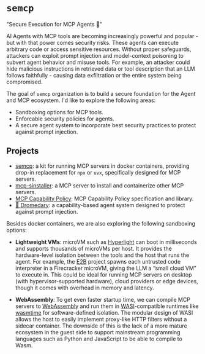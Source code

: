 # `semcp` 

"Secure Execution for MCP Agents 🤖"

AI Agents with MCP tools are becoming increasingly powerful and popular - but with that power comes security risks. These agents can execute arbitrary code or access sensitive resources. Without proper safeguards, attackers can exploit prompt injection and model-context poisoning to subvert agent behavior and misuse tools. For example, an attacker could hide malicious instructions in retrieved data or tool description that an LLM follows faithfully - causing data exfiltration or the entire system being compromised.

The goal of `semcp` organization is to build a secure foundation for the Agent and MCP ecosystem. I'd like to explore the following areas:

- Sandboxing options for MCP tools.
- Enforcable security policies for agents.
- A secure agent system to incorporate best security practices to protect against prompt injection.

## Projects

- [semcp](https://github.com/semcp/semcp): a kit for running MCP servers in docker containers, providing drop-in replacement for `npx` or `uvx`, specifically designed for MCP servers.
- [mcp-sinstaller](https://github.com/semcp/mcp-sinstaller): a MCP server to install and containerize other MCP servers.
- [MCP Capability Policy](https://github.com/semcp/policy-mcp-rs): MCP Capability Policy specification and library.
- [🐪 Dromedary](https://github.com/semcp/dromedary): a capability-based agent system designed to protect against prompt injection.

Besides docker containers, we are also exploring the following sandboxing options:

- **Lightweight VMs**: microVM such as [Hyperlight](https://github.com/hyperlight-dev/hyperlight) can boot in milliseconds and supports thousands of microVMs per host. It provides the hardware-level isolation between the tools and the host that runs the agent. For example, the [E2B](https://github.com/e2b-dev/e2b) project spawns each untrusted code interpreter in a Firecracker microVM, giving the LLM a “small cloud VM” to execute in. This could be ideal for running MCP servers on desktop (with hypervisor-supported hardware), cloud providers or edge devices, though it comes with overhead in memory and latency.

- **WebAssembly**: To get even faster startup time, we can compile MCP servers to [WebAssembly](https://webassembly.org/) and run them in [WASI](https://wasi.dev/)-compatible runtimes like [wasmtime](https://wasmtime.dev/) for software-defined isolation. The modular design of WASI allows the host to easily implement proxy-like HTTP filters without a sidecar container. The  downside of this is the lack of a more mature ecosystem in the guest side to support mainstream programming languages such as Python and JavaScript to be able to compile to Wasm.

